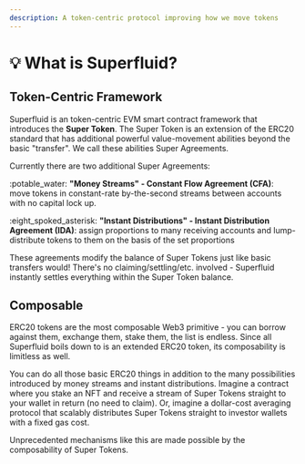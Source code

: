 ```yaml
---
description: A token-centric protocol improving how we move tokens
---
```


# 💡 What is Superfluid?

## Token-Centric Framework

Superfluid is an token-centric EVM smart contract framework that introduces the **Super Token**. The Super Token is an extension of the ERC20 standard that has additional powerful value-movement abilities beyond the basic "transfer". We call these abilities Super Agreements.

Currently there are two additional Super Agreements:

:potable\_water: **"Money Streams" - Constant Flow Agreement (CFA)**: move tokens in constant-rate by-the-second streams between accounts with no capital lock up.

:eight\_spoked\_asterisk: **"Instant Distributions" - Instant Distribution Agreement (IDA)**: assign proportions to many receiving accounts and lump-distribute tokens to them on the basis of the set proportions

These agreements modify the balance of Super Tokens just like basic transfers would! There's no claiming/settling/etc. involved - Superfluid instantly settles everything within the Super Token balance.

## Composable

ERC20 tokens are the most composable Web3 primitive - you can borrow against them, exchange them, stake them, the list is endless. Since all Superfluid boils down to is an extended ERC20 token, its composability is limitless as well.

You can do all those basic ERC20 things in addition to the many possibilities introduced by money streams and instant distributions. Imagine a contract where you stake an NFT and receive a stream of Super Tokens straight to your wallet in return (no need to claim). Or, imagine a dollar-cost averaging protocol that scalably distributes Super Tokens straight to investor wallets with a fixed gas cost.

Unprecedented mechanisms like this are made possible by the composability of Super Tokens.
